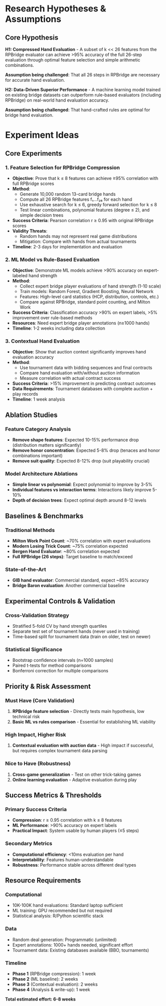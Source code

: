 # Research Hypotheses & Assumptions

## Core Hypothesis
**H1: Compressed Hand Evaluation** - A subset of k \<\< 26 features from the RPBridge evaluator can achieve \>95% accuracy of the full 26-step evaluation through optimal feature selection and simple arithmetic combinations.

**Assumption being challenged**: That all 26 steps in RPBridge are necessary for accurate hand evaluation.

**H2: Data-Driven Superior Performance** - A machine learning model trained on existing bridge datasets can outperform rule-based evaluators (including RPBridge) on real-world hand evaluation accuracy.

**Assumption being challenged**: That hand-crafted rules are optimal for bridge hand evaluation.

# Experiment Ideas

## Core Experiments

### 1. **Feature Selection for RPBridge Compression**
   * **Objective**: Prove that k ≤ 8 features can achieve ≥95% correlation with full RPBridge scores
   * **Method**: 
     - Generate 10,000 random 13-card bridge hands
     - Compute all 26 RPBridge features f₁...f₂₆ for each hand
     - Use exhaustive search for k ≤ 6, greedy forward selection for k ≤ 8
     - Test linear combinations, polynomial features (degree ≤ 2), and simple decision trees
   * **Success Criteria**: Pearson correlation r ≥ 0.95 with original RPBridge scores
   * **Validity Threats**: 
     - Random hands may not represent real game distributions
     - Mitigation: Compare with hands from actual tournaments
   * **Timeline**: 2-3 days for implementation and evaluation

### 2. **ML Model vs Rule-Based Evaluation**
   * **Objective**: Demonstrate ML models achieve \>90% accuracy on expert-labeled hand strength
   * **Method**:
     - Collect expert bridge player evaluations of hand strength (1-10 scale)
     - Train models: Random Forest, Gradient Boosting, Neural Network
     - Features: High-level card statistics (HCP, distribution, controls, etc.)
     - Compare against RPBridge, standard point counting, and Milton Work
   * **Success Criteria**: Classification accuracy \>90% on expert labels, \>5% improvement over rule-based methods
   * **Resources**: Need expert bridge player annotations (n≥1000 hands)
   * **Timeline**: 1-2 weeks including data collection

### 3. **Contextual Hand Evaluation**
   * **Objective**: Show that auction context significantly improves hand evaluation accuracy
   * **Method**:
     - Use tournament data with bidding sequences and final contracts
     - Compare hand evaluation with/without auction information
     - Measure correlation with actual contract success
   * **Success Criteria**: \>15% improvement in predicting contract outcomes
   * **Data Requirements**: Tournament databases with complete auction + play records
   * **Timeline**: 1 week analysis

## Ablation Studies

### Feature Category Analysis
* **Remove shape features**: Expected 10-15% performance drop (distribution matters significantly)
* **Remove honor concentration**: Expected 5-8% drop (tenaces and honor combinations important)
* **Remove suit quality**: Expected 8-12% drop (suit playability crucial)

### Model Architecture Ablations
* **Simple linear vs polynomial**: Expect polynomial to improve by 3-5%
* **Individual features vs interaction terms**: Interactions likely improve 5-10%
* **Depth of decision trees**: Expect optimal depth around 8-12 levels

## Baselines & Benchmarks

### Traditional Methods
* **Milton Work Point Count**: ~70% correlation with expert evaluations
* **Modern Losing Trick Count**: ~75% correlation expected
* **Bergen Hand Evaluator**: ~80% correlation expected
* **Full RPBridge (26 steps)**: Target baseline to match/exceed

### State-of-the-Art
* **GIB hand evaluator**: Commercial standard, expect ~85% accuracy
* **Bridge Baron evaluation**: Another commercial baseline

## Experimental Controls & Validation

### Cross-Validation Strategy
- Stratified 5-fold CV by hand strength quartiles
- Separate test set of tournament hands (never used in training)
- Time-based split for tournament data (train on older, test on newer)

### Statistical Significance
- Bootstrap confidence intervals (n=1000 samples)
- Paired t-tests for method comparisons
- Bonferroni correction for multiple comparisons

## Priority & Risk Assessment

### Must Have (Core Validation)
1. **RPBridge feature selection** - Directly tests main hypothesis, low technical risk
2. **Basic ML vs rules comparison** - Essential for establishing ML viability

### High Impact, Higher Risk  
1. **Contextual evaluation with auction data** - High impact if successful, but requires complex tournament data parsing

### Nice to Have (Robustness)
1. **Cross-game generalization** - Test on other trick-taking games
2. **Online learning evaluation** - Adaptive evaluation during play

## Success Metrics & Thresholds

### Primary Success Criteria
- **Compression**: r ≥ 0.95 correlation with k ≤ 8 features
- **ML Performance**: \>90% accuracy on expert labels
- **Practical Impact**: System usable by human players (≤5 steps)

### Secondary Metrics
- **Computational efficiency**: \<10ms evaluation per hand
- **Interpretability**: Features human-understandable
- **Robustness**: Performance stable across different deal types

## Resource Requirements

### Computational
- 10K-100K hand evaluations: Standard laptop sufficient
- ML training: GPU recommended but not required
- Statistical analysis: R/Python scientific stack

### Data
- Random deal generation: Programmatic (unlimited)  
- Expert annotations: 1000+ hands needed, significant effort
- Tournament data: Existing databases available (BBO, tournaments)

### Timeline
- **Phase 1** (RPBridge compression): 1 week
- **Phase 2** (ML baseline): 2 weeks  
- **Phase 3** (Contextual evaluation): 2 weeks
- **Phase 4** (Analysis & write-up): 1 week

**Total estimated effort: 6-8 weeks**